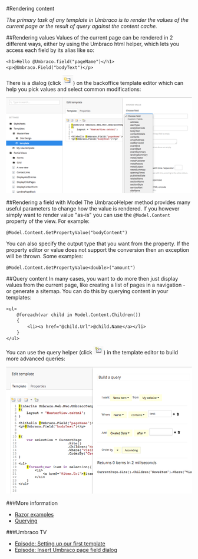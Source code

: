 #Rendering content

_The primary task of any template in Umbraco is to render the values of the current page or the result of query against the content cache._

##Rendering values
Values of the current page can be rendered in 2 different ways, either by using the Umbraco html helper, which lets you access each field by its alias like so:

    <h1>Hello @Umbraco.field("pageName")</h1>
    <p>@Umbraco.Field("bodyText")</p>

There is a dialog (click ![Button](images/button.png)) on the backoffice template editor which can help you pick values and select common modifications:

![Dialog](images/dialog.png)

##Rendering a field with Model
The UmbracoHelper method provides many useful parameters to change how the value is rendered. If you however simply want to render value "as-is" you can use the `@Model.Content` property of the view. For example:

    @Model.Content.GetPropertyValue("bodyContent")

You can also specify the output type that you want from the property. If the property editor or value does not support the conversion then an exception will be thrown. Some examples:

    @Model.Content.GetPropertyValue<double>("amount")

##Query content
In many cases, you want to do more then just display values from the current page, like creating a list of pages in a navigation - or generate a sitemap. You can do this by querying content in your templates:

    <ul>
        @foreach(var child in Model.Content.Children())
        {
            <li><a href="@child.Url">@child.Name</a></li>
        }
    </ul>

You can use the query helper (click ![Query button](images/query-button.png)) in the template editor to build more advanced queries:

![Query helper](images/query.png)

###More information
- [Razor examples](../../../Reference/Templating/Mvc/examples.md)
- [Querying](../../..//Reference/Templating/Mvc/querying.md)

###Umbraco TV
- [Episode: Setting up our first template](http://umbraco.tv/videos/umbraco-v7/implementor/fundamentals/templating/alt-template/)
- [Episode: Insert Umbraco page field dialog](http://umbraco.tv/videos/umbraco-v7/implementor/fundamentals/templating/insert-umbraco-page-field-dialog/)
